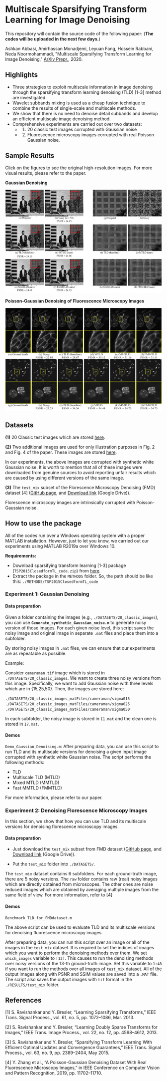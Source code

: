 # Multiscale Sparsifying Transform Learning for Image Denoising

This repository will contain the source code of the following paper: (**The codes will be uploaded in the next few days.**)

Ashkan Abbasi, Amirhassan Monadjemi, Leyuan Fang, Hossein Rabbani, Neda Noormohammadi, "Multiscale Sparsifying Transform Learning for Image Denoising," [ArXiv Prepr.](https://arxiv.org/abs/2003.11265), 2020.



## Highlights

- Three strategies to exploit multiscale information in image denoising through the sparsifying transform learning denoising (TLD) [1-3] method are investigated.
- Wavelet subbands mixing is used as a cheap fusion technique to combine the results of single-scale and multiscale methods.
- We show that there is no need to denoise detail subbands and develop an efficient multiscale image denoising method. 
- Comprehensive experiments are carried out over two datasets:
  - 1) 20 classic test images corrupted with Gaussian noise
  - 2) Fluorescence microscopy images corrupted with real Poisson-Gaussian noise. 



## Sample Results 

Click on the figures to see the original high-resolution images. For more visual results, please refer to the paper.

**Gaussian Denoising**

<a href="./Readme_figures/Fig2-lowres.jpg"><img src="./Readme_figures/Fig2-lowres.jpg" width="521.28" height="331.2" class="center"/></a>



**Poisson-Gaussian Denoising of Fluorescence Microscopy Images**

<a href="./Readme_figures/Fig5-lowres.jpg"><img src="./Readme_figures/Fig5-lowres.jpg" width="521.28" height="331.2" class="center"/></a>



## Datasets

**(1)** 20 Classic test images which are stored [here](./DATASETS/20_classic_images).  

**(2)** Two additional images are used for only illustration purposes in Fig. 2 and Fig. 4 of the paper. These images are stored [here](./DATASETS/additional_images).

In our experiments, the above images are corrupted with synthetic white Gaussian noise. It is worth to mention that all of these images were downloaded from genuine sources to avoid reporting unfair results which are caused by using different versions of the same image.



**(3)** The `test_mix` subset of the Florescence Microscopy Denoising (FMD) dataset [4] ([GitHub page](https://github.com/yinhaoz/denoising-fluorescence), and [Download link](https://drive.google.com/drive/folders/1aygMzSDdoq63IqSk-ly8cMq0_owup8UM) (Google Drive)).

Florescence microscopy images are intrinsically corrupted with Poisson-Gaussian noise. 



## How to use the package

All of the codes run over a Windows operating system with a proper MATLAB installation. However, just  to let you know, we carried out our experiments using MATLAB R2019a over Windows 10. 

**Requirements:**

- Download sparsifying transform learning [1-3] package (`TSP2015ClosedformTL_code.zip`) from [here](http://transformlearning.csl.illinois.edu/software/).
- Extract the package in the `METHODS` folder. So, the path should be like this: `./METHODS/TSP2015ClosedformTL_code`

 

### Experiment 1: Gaussian Denoising

#### Data preparation

Given a folder containing the images (e.g., `./DATASETS/20_classic_images`), you can use **`Generate_synthetic_Gaussian_noise.m`** to generate noisy version of those images. For each given noise level, this script saves the noisy image and original image in separate `.mat` files and place them into a subfolder. 

By storing noisy images in `.mat` files, we can ensure that our experiments are as repeatable as possible. 

Example:

Consider `cameraman.tif` image which is stored in `./DATASETS/20_classic_images`. We want to create three noisy versions from this image. Specifically, we want to add Gaussian noise with three levels which are in {15,25,50}. Then, the images are stored here: 

`./DATASETS/20_classic_images_matFiles/cameraman/sigma015`
`./DATASETS/20_classic_images_matFiles/cameraman/sigma025`
`./DATASETS/20_classic_images_matFiles/cameraman/sigma050`

In each subfolder, the noisy image is stored in `I1.mat`  and the clean one is stored in `I7.mat`.

#### Demos

`Demo_Gaussian_Denoising.m`: After preparing data, you can use this script to run TLD and its multiscale versions for denoising a given input image corrupted with synthetic white Gaussian noise. The script performs the following methods:

- TLD
- Multiscale TLD (MTLD)
- Mixed MTLD (MMTLD)
- Fast MMTLD (FMMTLD)

For more information, please refer to our paper.

 

### Experiment 2: Denoising Florescence Microscopy Images

In this section, we show that how you can use TLD and its multiscale versions for denoising florescence microscopy images. 

#### Data preparation

- Just download the `test_mix` subset from FMD dataset ([GitHub page](https://github.com/yinhaoz/denoising-fluorescence), and [Download link](https://drive.google.com/drive/folders/1aygMzSDdoq63IqSk-ly8cMq0_owup8UM) (Google Drive)).

- Put the `test_mix` folder into `./DATASETS/`.

The `test_mix` dataset contains 6 subfolders. For each ground-truth image, there are 5 noisy versions. The `raw` folder contains raw (real) noisy images which are directly obtained from microscopes. The other ones are noise reduced images which are obtained by averaging multiple images from the same field of view. For more information, refer to [4]

#### Demos

`Benchmark_TLD_for_FMDdataset.m`

The above script can be used to evaluate TLD and its multiscale versions for denoising fluorescence microscopy images. 

After preparing data, you can run this script over an image or all of the images in the `test_mix` dataset. It is required to set the indices of images which you want to perform the denoising methods over them. We set `which_images` variable to `[13]`. This causes to run the denoising methods over noisy versions of the 13-th ground-truth image. Set this variable to `1:48` if you want to run the methods over all images of `test_mix` dataset. All of the output images along with PSNR and SSIM values are saved into a `.MAT` file. The script also saves the output images with `tif` format in the `./RESULTS/test_mix` folder.





## References

[1] S. Ravishankar and Y. Bresler, “Learning Sparsifying Transforms,” IEEE Trans. Signal Process., vol. 61, no. 5, pp. 1072–1086, Mar. 2013.

[2] S. Ravishankar and Y. Bresler, “Learning Doubly Sparse Transforms for Images,” IEEE Trans. Image Process., vol. 22, no. 12, pp. 4598–4612, 2013.

[3] S. Ravishankar and Y. Bresler, “Sparsifying Transform Learning With Efficient Optimal Updates and Convergence Guarantees,” IEEE Trans. Signal Process., vol. 63, no. 9, pp. 2389–2404, May 2015.

[4] Y. Zhang et al., “A Poisson-Gaussian Denoising Dataset With Real Fluorescence Microscopy Images,” in IEEE Conference on Computer Vision and Pattern Recognition, 2019, pp. 11702–11710. 
